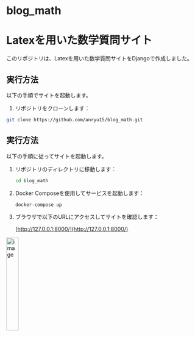 # blog_math
# Latexを用いた数学質問サイト

このリポジトリは、Latexを用いた数学質問サイトをDjangoで作成しました。

## 実行方法

以下の手順でサイトを起動します。

1. リポジトリをクローンします：

```bash
git clone https://github.com/anryu15/blog_math.git
```

## 実行方法

以下の手順に従ってサイトを起動します。

1. リポジトリのディレクトリに移動します：

    ```bash
    cd blog_math
    ```

2. Docker Composeを使用してサービスを起動します：

    ```bash
    docker-compose up
    ```

3. ブラウザで以下のURLにアクセスしてサイトを確認します：

    [http://127.0.0.1:8000/](http://127.0.0.1:8000/)


<img src="https://github.com/anryu15/blog_math/assets/72866999/e1f0fc2e-766a-43d2-ad87-719d6f89a0a9" alt="image" width="25%">

